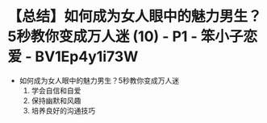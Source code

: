 # 【总结】如何成为女人眼中的魅力男生？5秒教你变成万人迷 (10) - P1 - 笨小子恋爱 - BV1Ep4y1i73W

-   如何成为女人眼中的魅力男生？5秒教你变成万人迷
    1.  学会自信和自爱
    2.  保持幽默和风趣
    3.  培养良好的沟通技巧